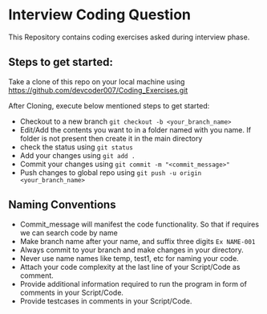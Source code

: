 # Interview Coding Question

This Repository contains coding exercises asked during interview phase.

## Steps to get started:

Take a clone of this repo on your local machine using https://github.com/devcoder007/Coding_Exercises.git

After Cloning, execute below mentioned steps to get started:
* Checkout to a new branch ```git checkout -b <your_branch_name>```
* Edit/Add the contents you want to in a folder named with you name. If folder is not present then create it in the main directory
* check the status using ```git status```
* Add your changes using ```git add .```
* Commit your changes using ```git commit -m "<commit_message>"```
* Push changes to global repo using ```git push -u origin <your_branch_name>```

## Naming Conventions

* Commit_message will manifest the code functionality. So that if requires we can search code by name
* Make branch name after your name, and suffix three digits ```Ex NAME-001```
* Always commit to your branch and make changes in your directory.
* Never use name names like temp, test1, etc for naming your code.
* Attach your code complexity at the last line of your Script/Code as comment.
* Provide additional information required to run the program in form of comments in your Script/Code.
* Provide testcases in comments in your Script/Code.


